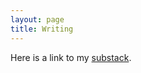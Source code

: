 ```yaml
---
layout: page
title: Writing
---
```


Here is a link to my <a href="https://substack.com/@seanblog" target="_blank">substack</a>.
